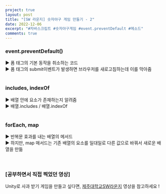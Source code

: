 ```yaml
---
project: true
layout: post
title: "[SW 라운지] 숫자야구 게임 만들기 - 2"
date: 2022-12-06
excerpt: "#자바스크립트 #숫자야구게임 #event.preventDefault #메소드"
comments: true
---
```


### event.preventDefault() <br>
▶️ 폼 태그의 기본 동작을 취소하는 코드 <br>
▶️ 폼 태그의 submit이벤트가 발생하면 브라우저를 새로고침하는데 이를 막아줌 <br> 
<br>
### includes, indexOf <br>
▶️ 배열 안에 요소가 존재하는지 알려줌 <br>
▶️ 배열.includes / 배열.indexOf <br> 
<br>
### forEach, map <br>
▶️ 반복문 효과를 내는 배열의 메서드 <br>
▶️ 하지만, map 매서드는 기존 배열의 요소를 일대일로 다른 값으로 바꿔서 새로운 배열을 만듦 <br> 
<br>
<br>

### [공부하면서 직접 찍었던 영상]

Unity로 사과 받기 게임을 만들고 싶다면, [제주대학교SW라운지](https://www.youtube.com/watch?v=WDinn-ncpEQ&list=PLkb1-AwKYLZb0vV-DPGhtk_wHmrtYnh1G&index=6) 영상을 참고하세요 !

